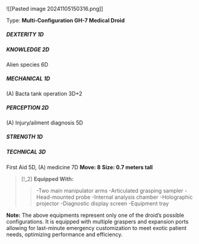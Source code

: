 ![[Pasted image 20241105150316.png]]

Type: **Multi-Configuration GH-7 Medical Droid**
##### DEXTERITY 1D
##### KNOWLEDGE 2D
Alien species 6D
##### MECHANICAL 1D
(A) Bacta tank operation 3D+2
##### PERCEPTION 2D
(A) Injury/ailment diagnosis 5D
##### STRENGTH 1D
##### TECHNICAL 3D
First Aid 5D, (A) medicine 7D
**Move: 8**
**Size: 0.7 meters tall**

> [!_2] 
> **Equipped With:**
> > -Two main manipulator arms
> > -Articulated grasping sampler
> > -Head-mounted probe
> > -Internal analysis chamber
> > -Holographic projector
> > -Diagnostic display screen
> > -Equipment tray
> 

**Note:** The above equipments represent only one of the droid’s possible configurations. It is equipped with multiple graspers and expansion ports allowing for last-minute emergency customization to meet exotic patient needs, optimizing performance and efficiency.